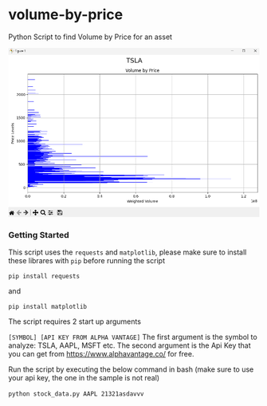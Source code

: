# volume-by-price
Python Script to find Volume by Price for an asset

![Volume By Price](images/preview.png)


### Getting Started

This script uses the `requests` and `matplotlib`, please make sure to install these librares with `pip` before running the script

```
pip install requests
```
and
```
pip install matplotlib
```

The script requires 2 start up arguments

```[SYMBOL] [API KEY FROM ALPHA VANTAGE]```
The first argument is the symbol to analyze: TSLA, AAPL, MSFT etc. The second argument is the Api Key that you can get from https://www.alphavantage.co/ for free.

Run the script by executing the below command in bash (make sure to use your api key, the one in the sample is not real)

```python stock_data.py AAPL 21321asdavvv```
